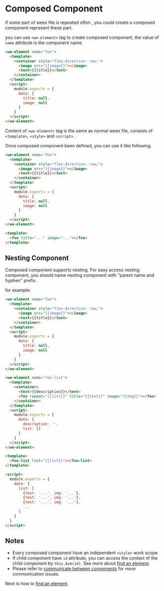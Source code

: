 # Composed Component

if some part of weex file is repeated often , you could create a composed component represent these part.

you can use `<we-element>` tag to create composed component, the value of `name` attribute is the component name.

```html
<we-element name="foo">
  <template>
    <container style="flex-direction: row;">
      <image src="{{image}}"></image>
      <text>{{title}}</text>
    </container>
  </template>
  <script>
    module.exports = {
      data: {
        title: null,
        image: null
      }
    }
  </script>
</we-element>
```

Content of `<we-element>` tag is the same as normal weex file, consists of `<template>`, `<style>` and `<script>` .

Once composed component been defined, you can use it like following.

```html
<we-element name="foo">
  <template>
    <container style="flex-direction: row;">
      <image src="{{image}}"></image>
      <text>{{title}}</text>
    </container>
  </template>
  <script>
    module.exports = {
      data: {
        title: null,
        image: null
      }
    }
  </script>
</we-element>

<template>
  <foo title="..." image="..."></foo>
</template>
```

## Nesting Component

Composed component supports nesting. For easy access nesting component, you should name nesting component with "parent name and hyphen" prefix.

for example: 

```html
<we-element name="foo">
  <template>
    <container style="flex-direction: row;">
      <image src="{{image}}"></image>
      <text>{{title}}</text>
    </container>
  </template>
  <script>
    module.exports = {
      data: {
        title: null,
        image: null
      }
    }
  </script>
</we-element>

<we-element name="foo-list">
  <template>
    <container>
      <text>{{description}}</text>
      <foo repeat="{{list}}" title="{{text}}" image="{{img}}"></foo>
    </container>
  </template>
  <script>
    module.exports = {
      data: {
        description: '',
        list: []
      }
    }
  </script>
</we-element>

<template>
  <foo-list list="{{list}}"></foo-list>
</template>

<script>
  module.exports = {
    data: {
      list: [
        {text: '...', img: '...'},
        {text: '...', img: '...'},
        {text: '...', img: '...'},
        ...
      ]
    }
  }
</script>
```


## Notes

- Every composed component have an independent `<style>` work scope.
- If child component have `id` attribute, you can access the context of the child component by `this.$vm(id)`. See more about [find an element](./id.md).
- Please refer to [communicate between components](./comm.md) for more communication issues.

Next is how to [find an element](./id.md).
